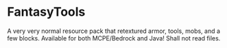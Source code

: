 # FantasyTools
A very very normal resource pack that retextured armor, tools, mobs, and a few blocks.  Available for both MCPE/Bedrock and Java!  Shall not read files.

